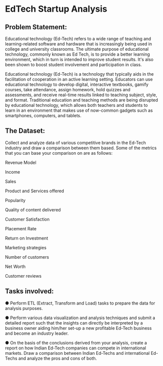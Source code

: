 # EdTech Startup Analysis

## Problem Statement:
Educational technology (Ed-Tech)  refers to a wide range of teaching and learning-related software and hardware that is increasingly being used in college and university classrooms. The ultimate purpose of educational technology, commonly known as Ed Tech, is to provide a better learning environment, which in turn is intended to improve student results. It's also been shown to boost student involvement and participation in class.

Educational technology (Ed-Tech) is a technology that typically aids in the facilitation of cooperation in an active learning setting. Educators can use educational technology to develop digital, interactive textbooks, gamify courses, take attendance, assign homework, hold quizzes and assessments, and receive real-time results linked to teaching subject, style, and format. Traditional education and teaching methods are being disrupted by educational technology, which allows both teachers and students to learn in an environment that makes use of now-common gadgets such as smartphones, computers, and tablets.

  
## The Dataset: 
Collect and analyze data of various competitive brands in the Ed-Tech industry and draw a comparison between them based. Some of the metrics that you can base your comparison on are as follows:

Revenue Model

Income

Sales

Product and Services offered

Popularity

Quality of content delivered

Customer Satisfaction

Placement Rate

Return on Investment

Marketing strategies

Number of customers 

Net Worth

Customer reviews

## Tasks involved:

● Perform ETL (Extract, Transform and Load) tasks to prepare the data for analysis purposes.

● Perform various data visualization and analysis techniques and submit a detailed report such that the insights can directly be interpreted by a business owner aiding him/her set-up a new profitable Ed-Tech business and become an industry leader.

● On the basis of the conclusions derived from your analysis, create a report on how Indian Ed-Tech companies can compete in international markets. Draw a comparison between Indian Ed-Techs and international Ed-Techs and analyze the pros and cons of both.
